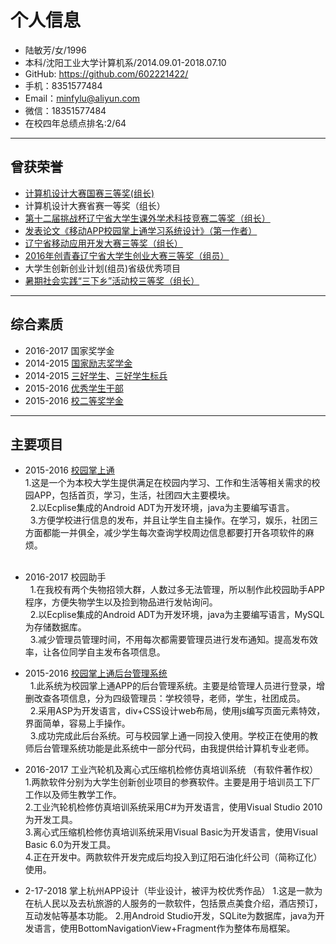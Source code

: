 # 个人信息
- 陆敏芳/女/1996
- 本科/沈阳工业大学计算机系/2014.09.01-2018.07.10
- GitHub: https://github.com/602221422/
- 手机：8351577484
- Email：minfylu@aliyun.com
- 微信：18351577484
- 在校四年总绩点排名:2/64
---

## 曾获荣誉

 - [计算机设计大赛国赛三等奖(组长)](https://github.com/602221422/img/blob/master/image/%E8%AE%A1%E7%AE%97%E6%9C%BA%E8%AE%BE%E8%AE%A1%E5%A4%A7%E8%B5%9B%E5%9B%BD%E8%B5%9B%E4%B8%89%E7%AD%89%E5%A5%96.JPG)
 - 计算机设计大赛省赛一等奖（组长）
 - [第十二届挑战杯辽宁省大学生课外学术科技竞赛二等奖（组长）](https://github.com/602221422/img/blob/master/image/%E6%8C%91%E6%88%98%E6%9D%AF%E7%9C%81%E8%B5%9B%E4%BA%8C%E7%AD%89%E5%A5%96.JPG)
 - [发表论文《移动APP校园掌上通学习系统设计》（第一作者）](https://github.com/602221422/img/blob/master/image/%E7%9F%A5%E7%BD%91%E6%88%AA%E5%9B%BE.png)
 - [辽宁省移动应用开发大赛三等奖（组长）](https://github.com/602221422/img/blob/master/image/%E7%A7%BB%E5%8A%A8%E5%BC%80%E5%8F%91%E5%BA%94%E7%94%A8%E5%A4%A7%E8%B5%9B%E7%9C%81%E8%B5%9B%E4%B8%89%E7%AD%89%E5%A5%96.JPG)
 - [2016年创青春辽宁省大学生创业大赛三等奖（组员）](https://github.com/602221422/img/blob/master/image/%E5%88%9B%E9%9D%92%E6%98%A5%E5%A4%A7%E5%AD%A6%E7%94%9F%E5%88%9B%E4%B8%9A%E5%A4%A7%E8%B5%9B%E7%9C%81%E8%B5%9B%E4%B8%89%E7%AD%89%E5%A5%96.JPG)
 - 大学生创新创业计划(组员)省级优秀项目
 - [暑期社会实践“三下乡”活动校三等奖（组长）](https://github.com/602221422/img/blob/master/image/%E6%9A%91%E6%9C%9F%E5%AE%9E%E8%B7%B5%E6%A0%A1%E8%B5%9B%E4%B8%89%E7%AD%89%E5%A5%96.JPG)
---

 ## 综合素质
 - 2016-2017  国家奖学金  
 - 2014-2015 [国家励志奖学金](https://github.com/602221422/img/blob/master/image/%E5%9B%BD%E5%AE%B6%E5%8A%B1%E5%BF%97%E5%A5%96%E5%AD%A6%E9%87%91.JPG)
 - 2014-2015 [三好学生](https://github.com/602221422/img/blob/master/image/%E6%A0%A1%E4%B8%89%E5%A5%BD%E5%AD%A6%E7%94%9F.JPG)、[三好学生标兵](https://github.com/602221422/img/blob/master/image/%E6%A0%A1%E4%B8%89%E5%A5%BD%E5%AD%A6%E7%94%9F%E6%A0%87%E5%85%B5.JPG)
 - 2015-2016 [优秀学生干部](https://github.com/602221422/img/blob/master/image/%E6%A0%A1%E4%BC%98%E7%A7%80%E5%AD%A6%E7%94%9F%E5%B9%B2%E9%83%A8.JPG)
 - 2015-2016 [校二等奖学金](https://github.com/602221422/img/blob/master/image/%E6%A0%A1%E4%BA%8C%E7%AD%89%E5%A5%96%E5%AD%A6%E9%87%91.JPG)

---

## 主要项目

 - 2015-2016 [校园掌上通](https://github.com/602221422/Campus-APP)  
   1.这是一个为本校大学生提供满足在校园内学习、工作和生活等相关需求的校园APP，包括首页，学习，生活，社团四大主要模块。  
   2.以Ecplise集成的Android ADT为开发环境，java为主要编写语言。  
   3.方便学校进行信息的发布，并且让学生自主操作。在学习，娱乐，社团三方面都能一并俱全，减少学生每次查询学校周边信息都要打开各项软件的麻烦。   
     
 - 2016-2017 校园助手  
   1.在我校有两个失物招领大群，人数过多无法管理，所以制作此校园助手APP程序，方便失物学生以及捡到物品进行发帖询问。  
   2.以Ecplise集成的Android ADT为开发环境，java为主要编写语言，MySQL为存储数据库。  
   3.减少管理员管理时间，不用每次都需要管理员进行发布通知。提高发布效率，让各位同学自主发布各项信息。    
 
 - 2015-2016 [校园掌上通后台管理系统](https://github.com/602221422/back-stage-management)  
   1.此系统为校园掌上通APP的后台管理系统。主要是给管理人员进行登录，增删改查各项信息，分为四级管理员：学校领导，老师，学生，社团成员。  
   2.采用ASP为开发语言，div+CSS设计web布局，使用js编写页面元素特效，界面简单，容易上手操作。  
   3.成功完成此后台系统。可与校园掌上通一同投入使用。学校正在使用的教师后台管理系统功能是此系统中一部分代码，由我提供给计算机专业老师。
   
 - 2016-2017 工业汽轮机及离心式压缩机检修仿真培训系统  （有软件著作权）
   1.两款软件分别为大学生创新创业项目的参赛软件。主要是用于培训员工下厂工作以及师生教学工作。  
   2.工业汽轮机检修仿真培训系统采用C#为开发语言，使用Visual Studio 2010为开发工具。  
   3.离心式压缩机检修仿真培训系统采用Visual Basic为开发语言，使用Visual Basic 6.0为开发工具。  
   4.正在开发中。两款软件开发完成后均投入到辽阳石油化纤公司（简称辽化）使用。
 
 - 2-17-2018 掌上杭州APP设计（毕业设计，被评为校优秀作品）
   1.这是一款为在杭人民以及去杭旅游的人服务的一款软件，包括景点美食介绍，酒店预订，互动发帖等基本功能。
   2.用Android Studio开发，SQLite为数据库，java为开发语言，使用BottomNavigationView+Fragment作为整体布局框架。

